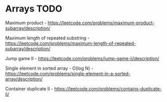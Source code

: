 # Arrays TODO

Maximum product - https://leetcode.com/problems/maximum-product-subarray/description/

Maximum length of repeated substring - https://leetcode.com/problems/maximum-length-of-repeated-subarray/description/

Jump game II - https://leetcode.com/problems/jump-game-ii/description/

Single element in sorted array - O(log N) - https://leetcode.com/problems/single-element-in-a-sorted-array/description/

Container duplicate II - https://leetcode.com/problems/contains-duplicate-ii/


